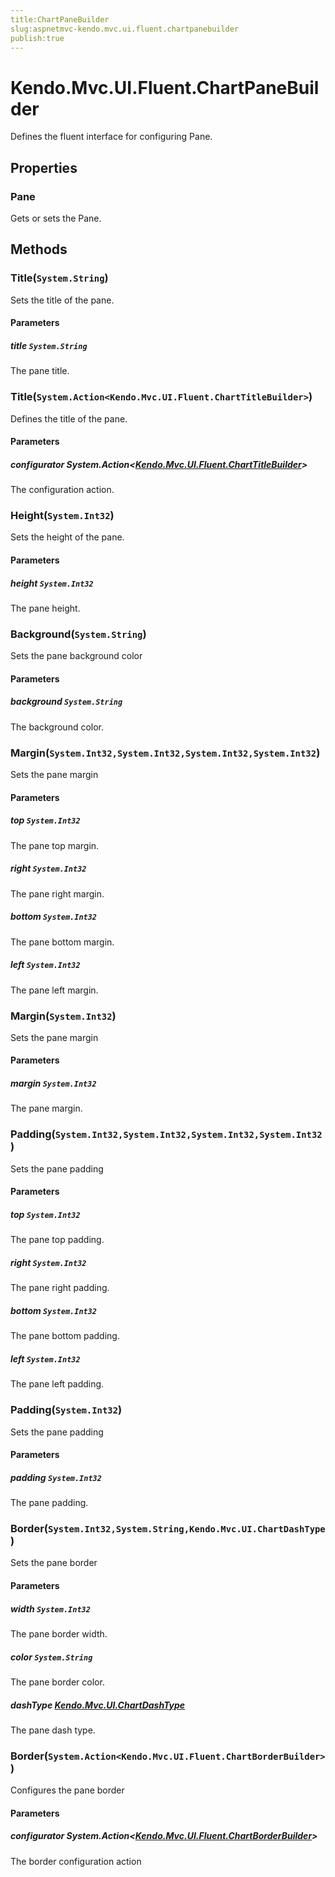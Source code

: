 ```yaml
---
title:ChartPaneBuilder
slug:aspnetmvc-kendo.mvc.ui.fluent.chartpanebuilder
publish:true
---
```


# Kendo.Mvc.UI.Fluent.ChartPaneBuilder
Defines the fluent interface for configuring Pane.


## Properties
### Pane
Gets or sets the Pane.



## Methods

### Title(`System.String`)
Sets the title of the pane.


#### Parameters

##### title `System.String`
The pane title.





### Title(`System.Action<Kendo.Mvc.UI.Fluent.ChartTitleBuilder>`)
Defines the title of the pane.


#### Parameters

##### configurator System.Action<[Kendo.Mvc.UI.Fluent.ChartTitleBuilder](/api/wrappers/aspnet-mvc/Kendo.Mvc.UI.Fluent/ChartTitleBuilder)>
The configuration action.





### Height(`System.Int32`)
Sets the height of the pane.


#### Parameters

##### height `System.Int32`
The pane height.





### Background(`System.String`)
Sets the pane background color


#### Parameters

##### background `System.String`
The background color.





### Margin(`System.Int32,System.Int32,System.Int32,System.Int32`)
Sets the pane margin


#### Parameters

##### top `System.Int32`
The pane top margin.

##### right `System.Int32`
The pane right margin.

##### bottom `System.Int32`
The pane bottom margin.

##### left `System.Int32`
The pane left margin.





### Margin(`System.Int32`)
Sets the pane margin


#### Parameters

##### margin `System.Int32`
The pane margin.





### Padding(`System.Int32,System.Int32,System.Int32,System.Int32`)
Sets the pane padding


#### Parameters

##### top `System.Int32`
The pane top padding.

##### right `System.Int32`
The pane right padding.

##### bottom `System.Int32`
The pane bottom padding.

##### left `System.Int32`
The pane left padding.





### Padding(`System.Int32`)
Sets the pane padding


#### Parameters

##### padding `System.Int32`
The pane padding.





### Border(`System.Int32,System.String,Kendo.Mvc.UI.ChartDashType`)
Sets the pane border


#### Parameters

##### width `System.Int32`
The pane border width.

##### color `System.String`
The pane border color.

##### dashType [Kendo.Mvc.UI.ChartDashType](/api/wrappers/aspnet-mvc/Kendo.Mvc.UI/ChartDashType)
The pane dash type.





### Border(`System.Action<Kendo.Mvc.UI.Fluent.ChartBorderBuilder>`)
Configures the pane border


#### Parameters

##### configurator System.Action<[Kendo.Mvc.UI.Fluent.ChartBorderBuilder](/api/wrappers/aspnet-mvc/Kendo.Mvc.UI.Fluent/ChartBorderBuilder)>
The border configuration action






 
